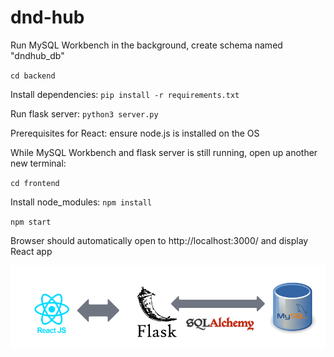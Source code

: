 # dnd-hub

Run MySQL Workbench in the background, create schema named "dndhub_db"

`cd backend`

Install dependencies: `pip install -r requirements.txt`

Run flask server: `python3 server.py`

Prerequisites for React: ensure node.js is installed on the OS

While MySQL Workbench and flask server is still running, open up another new terminal: 

`cd frontend`

Install node_modules: `npm install`

`npm start`

Browser should automatically open to http://localhost:3000/ and display React app

![Diagram](dnd-hub-arch-v1.png)